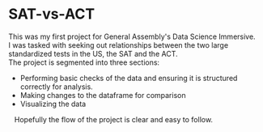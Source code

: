 # SAT-vs-ACT
This was my first project for General Assembly's Data Science Immersive.
<br>
I was tasked with seeking out relationships between the two large standardized tests in the US, the SAT and the ACT.<br>
The project is segmented into three sections:
- Performing basic checks of the data and ensuring it is structured correctly for analysis.
- Making changes to the dataframe for comparison
- Visualizing the data

&nbsp;&nbsp;&nbsp;Hopefully the flow of the project is clear and easy to follow.
